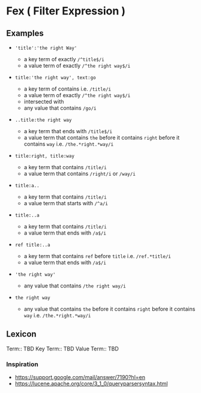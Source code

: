 # Fex ( Filter Expression )

## Examples

- `'title':'the right Way'`
  - a key term of exactly `/^title$/i`
  - a value term of exactly `/^the right way$/i`

- `title:'the right way', text:go`
	- a key term of contains i.e. `/title/i`
	- a value term of exactly `/^the right way$/i`
	- intersected with
	- any value that contains `/go/i`

- `..title:the right way`
	- a key term that ends with `/title$/i`
	- a value term that contains `the` before it contains `right` before it contains `way` i.e. `/the.*right.*way/i`

- `title:right, title:way`
	- a key term that contains `/title/i`
	- a value term that contains `/right/i` or `/way/i`

- `title:a..`
	- a key term that contains `/title/i`
	- a value term that starts with `/^a/i`

- `title:..a`
	- a key term that contains `/title/i`
	- a value term that ends with `/a$/i`

- `ref title:..a`
	- a key term that contains `ref` before `title` i.e. `/ref.*title/i`
	- a value term that ends with `/a$/i`

- `'the right way'`
	- any value that contains `/the right way/i`

- `the right way`
	- any value that contains `the` before it contains `right` before it contains `way` i.e. `/the.*right.*way/i`

## Lexicon

Term:: TBD
Key Term:: TBD
Value Term:: TBD

### Inspiration

- https://support.google.com/mail/answer/7190?hl=en
- https://lucene.apache.org/core/3_1_0/queryparsersyntax.html
